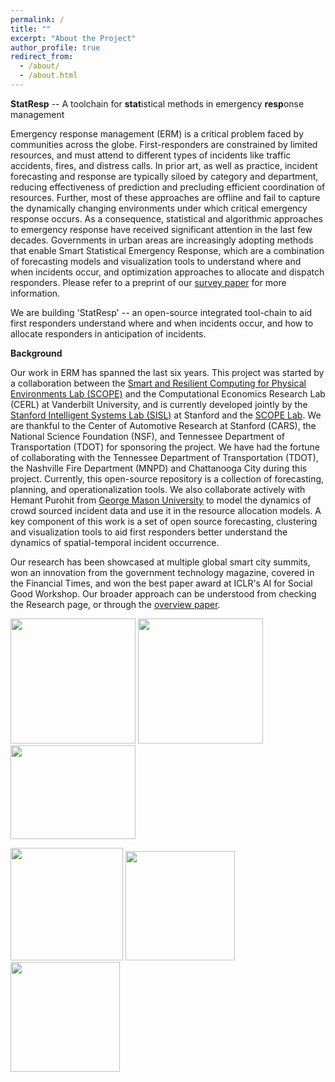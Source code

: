 ```yaml
---
permalink: /
title: ""
excerpt: "About the Project"
author_profile: true
redirect_from: 
  - /about/
  - /about.html
---
```


<b>StatResp</b> -- A toolchain for <b>stat</b>istical methods in emergency <b>resp</b>onse management


Emergency response management (ERM) is a critical problem faced by communities across the globe. First-responders are constrained by limited resources, and must attend to different types of incidents like traffic accidents, fires, and distress calls. In prior art, as well as practice, incident forecasting and response are typically siloed by category and department, reducing effectiveness of prediction and precluding efficient coordination of resources. Further, most of these approaches are offline and fail to capture the dynamically changing environments under which critical emergency response occurs. As a consequence, statistical and algorithmic approaches to emergency response have received significant attention in the last few decades. Governments in urban areas are increasingly adopting methods that enable Smart Statistical Emergency Response, which are a combination of forecasting models and visualization tools to understand where and when incidents occur, and optimization approaches to allocate and dispatch responders. Please refer to a preprint of our [survey paper](https://arxiv.org/abs/2006.04200) for more information. 

We are building 'StatResp' -- an open-source integrated tool-chain to aid first responders understand where and when incidents occur, and how to allocate responders in anticipation of incidents.

<b>Background</b>

Our work in ERM has spanned the last six years. This project was started by a collaboration between the [Smart and Resilient Computing for Physical Environments Lab (SCOPE)](https://scope-lab.org) and the Computational Economics Research Lab (CERL) at Vanderbilt University, and is currently developed jointly by the [Stanford Intelligent Systems Lab (SISL)](http://sisl.stanford.edu) at Stanford and the [SCOPE Lab](https://scope-lab.org). We are thankful to the Center of Automotive Research at Stanford (CARS), the National Science Foundation (NSF), and Tennessee Department of Transportation (TDOT) for sponsoring the project. We have had the fortune of collaborating with the Tennessee Department of Transportation (TDOT), the Nashville Fire Department (MNPD) and Chattanooga City during this project. Currently, this open-source repository is a collection of forecasting, planning, and operationalization tools. We also collaborate actively with Hemant Purohit from [George Mason University](https://ist.gmu.edu/~hpurohit/informatics-lab/grants/NSF-crisis-knowledge-graph.html) to model the dynamics of crowd sourced incident data and use it in the resource allocation models. A key component of this work is a set of open source forecasting, clustering and visualization tools to aid first responders better understand the dynamics of spatial-temporal incident occurrence. 

Our research has been showcased at multiple global smart city summits, won an innovation from the government technology magazine, covered in the Financial Times, and won the best paper award at ICLR's AI for Social Good Workshop. Our broader approach can be understood from checking the Research page, or through the [overview paper](http://statresp.github.io/files/urbancomputing.pdf). 


<p float="left">
  <img src="https://statresp.ai/images/vu.jpg" height="200px" width="200px" />
  <img src="https://statresp.ai/images/stanford.png" height="200px" width="200px" />
  <img src="https://statresp.ai/images/isisLogo.png" height="150px" width="200px" />
</p>
<p float="left">
  <img src="https://statresp.ai/images/CARS.png" height="180px" width="180px" /> 
  <img src="http://statresp.github.io/images/NSF.png" height="175px" width="175px" /> 
  <img src="http://statresp.github.io/images/TN_TDOT-ColorPMS.png" height="175px" width="175px" />  
</p>



      
